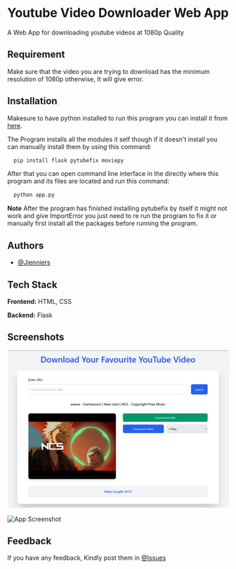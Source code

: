 
# Youtube Video Downloader Web App

A Web App for downloading youtube videos at 1080p Quality

## Requirement
Make sure that the video you are trying to download has the minimum resolution of 1080p otherwise, It will give error.

## Installation

Makesure to have python installed to run this program you can install it from [here](https://www.python.org/downloads/).

The Program installs all the modules it self though if it doesn't install you can manually install them by using this command: 

```bash
  pip install flask pytubefix moviepy
```
After that you can open command line interface in the directly where this program and its files are located and run this command:
```bash
  python app.py
```

**Note** After the program has finished installing pytubefix by itself it might not work and give ImportError you just need to re run the program to fix it or manually first install all the packages before running the program.
    
## Authors

- [@Jienniers](https://github.com/Jienniers)


## Tech Stack

**Frontend:** HTML, CSS

**Backend:** Flask

## Screenshots

![App Screenshot](https://github.com/Jienniers/YoutubeDownloaderWebApp/blob/main/screenshots/Screenshot1.png)

![App Screenshot](https://github.com/Jienniers/YoutubeDownloaderWebApp/blob/main/screenshots/Screenshot2.png)


## Feedback

If you have any feedback, Kindly post them in [@Issues](https://github.com/Jienniers/YoutubeDownloaderWebApp/issues)

